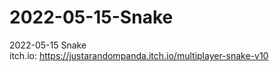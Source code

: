 # 2022-05-15-Snake
2022-05-15 Snake
<br>
itch.io: https://justarandompanda.itch.io/multiplayer-snake-v10
